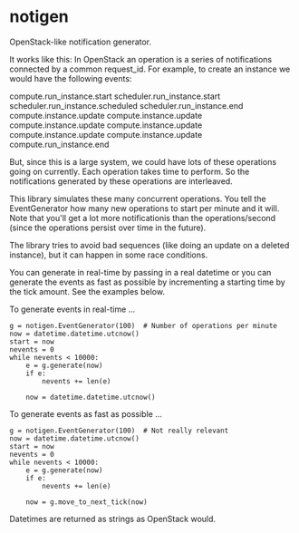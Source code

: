 notigen
=======

OpenStack-like notification generator.

It works like this: In OpenStack an operation is a series of notifications
connected by a common request_id. For example, to create an instance we would
have the following events:

compute.run_instance.start
scheduler.run_instance.start
scheduler.run_instance.scheduled
scheduler.run_instance.end
compute.instance.update
compute.instance.update
compute.instance.update
compute.instance.update
compute.instance.update
compute.instance.update
compute.run_instance.end

But, since this is a large system, we could have lots of these operations
going on currently. Each operation takes time to perform. So the
notifications generated by these operations are interleaved.

This library simulates these many concurrent operations. You tell 
the EventGenerator how many new operations to start per minute
and it will. Note that you'll get a lot more notificationis than 
the operations/second (since the operations persist over time in the
future). 

The library tries to avoid bad sequences (like doing an update on 
a deleted instance), but it can happen in some race conditions.

You can generate in real-time by passing in a real datetime or
you can generate the events as fast as possible by incrementing
a starting time by the tick amount. See the examples below.

To generate events in real-time ...

    g = notigen.EventGenerator(100)  # Number of operations per minute
    now = datetime.datetime.utcnow()
    start = now
    nevents = 0
    while nevents < 10000:
        e = g.generate(now)
        if e:
            nevents += len(e)

        now = datetime.datetime.utcnow()

To generate events as fast as possible ...

    g = notigen.EventGenerator(100)  # Not really relevant
    now = datetime.datetime.utcnow()
    start = now
    nevents = 0
    while nevents < 10000:
        e = g.generate(now)
        if e:
            nevents += len(e)

        now = g.move_to_next_tick(now)

Datetimes are returned as strings as OpenStack would. 
